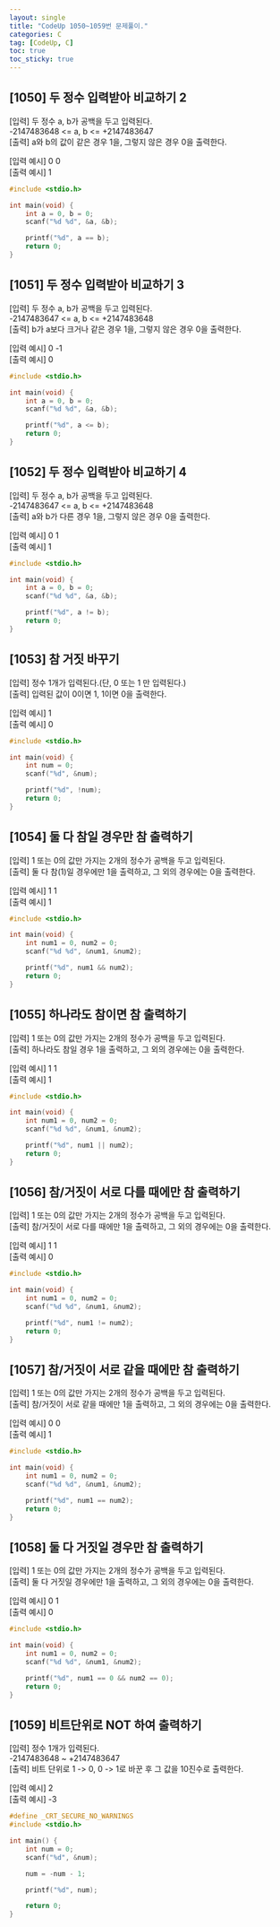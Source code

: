 ```yaml
---
layout: single
title: "CodeUp 1050~1059번 문제풀이."
categories: C
tag: [CodeUp, C]
toc: true
toc_sticky: true
---
```


## [1050] 두 정수 입력받아 비교하기 2  
[입력] 두 정수 a, b가 공백을 두고 입력된다.  
-2147483648 <= a, b <= +2147483647  
[출력] a와 b의 값이 같은 경우 1을, 그렇지 않은 경우 0을 출력한다.


[입력 예시] 0 0  
[출력 예시] 1  
```c
#include <stdio.h>

int main(void) {
	int a = 0, b = 0;
	scanf("%d %d", &a, &b);

	printf("%d", a == b);
	return 0;
}
```  


## [1051] 두 정수 입력받아 비교하기 3  
[입력] 두 정수 a, b가 공백을 두고 입력된다.  
-2147483647 <= a, b <= +2147483648  
[출력] b가 a보다 크거나 같은 경우 1을, 그렇지 않은 경우 0을 출력한다.


[입력 예시] 0 -1  
[출력 예시] 0  
```c
#include <stdio.h>

int main(void) {
	int a = 0, b = 0;
	scanf("%d %d", &a, &b);

	printf("%d", a <= b);
	return 0;
}
```  


## [1052] 두 정수 입력받아 비교하기 4  
[입력] 두 정수 a, b가 공백을 두고 입력된다.  
-2147483647 <= a, b <= +2147483648  
[출력] a와 b가 다른 경우 1을, 그렇지 않은 경우 0을 출력한다.


[입력 예시] 0 1  
[출력 예시] 1  
```c
#include <stdio.h>

int main(void) {
	int a = 0, b = 0;
	scanf("%d %d", &a, &b);

	printf("%d", a != b);
	return 0;
}
```  


## [1053] 참 거짓 바꾸기  
[입력] 정수 1개가 입력된다.(단, 0 또는 1 만 입력된다.)  
[출력] 입력된 값이 0이면 1, 1이면 0을 출력한다.


[입력 예시] 1  
[출력 예시] 0  
```c
#include <stdio.h>

int main(void) {
	int num = 0;
	scanf("%d", &num);

	printf("%d", !num);
	return 0;
}
```  


## [1054] 둘 다 참일 경우만 참 출력하기  
[입력] 1 또는 0의 값만 가지는 2개의 정수가 공백을 두고 입력된다.  
[출력] 둘 다 참(1)일 경우에만 1을 출력하고, 그 외의 경우에는 0을 출력한다.


[입력 예시] 1 1  
[출력 예시] 1  
```c
#include <stdio.h>

int main(void) {
	int num1 = 0, num2 = 0;
	scanf("%d %d", &num1, &num2);

	printf("%d", num1 && num2);
	return 0;
}
```  


## [1055] 하나라도 참이면 참 출력하기  
[입력] 1 또는 0의 값만 가지는 2개의 정수가 공백을 두고 입력된다.  
[출력] 하나라도 참일 경우 1을 출력하고, 그 외의 경우에는 0을 출력한다.


[입력 예시] 1 1  
[출력 예시] 1  
```c
#include <stdio.h>

int main(void) {
	int num1 = 0, num2 = 0;
	scanf("%d %d", &num1, &num2);

	printf("%d", num1 || num2);
	return 0;
}
```  


## [1056] 참/거짓이 서로 다를 때에만 참 출력하기  
[입력] 1 또는 0의 값만 가지는 2개의 정수가 공백을 두고 입력된다.  
[출력] 참/거짓이 서로 다를 때에만 1을 출력하고, 그 외의 경우에는 0을 출력한다.


[입력 예시] 1 1  
[출력 예시] 0  
```c
#include <stdio.h>

int main(void) {
	int num1 = 0, num2 = 0;
	scanf("%d %d", &num1, &num2);

	printf("%d", num1 != num2);
	return 0;
}
```  


## [1057] 참/거짓이 서로 같을 때에만 참 출력하기  
[입력] 1 또는 0의 값만 가지는 2개의 정수가 공백을 두고 입력된다.  
[출력] 참/거짓이 서로 같을 때에만 1을 출력하고, 그 외의 경우에는 0을 출력한다.


[입력 예시] 0 0  
[출력 예시] 1  
```c
#include <stdio.h>

int main(void) {
	int num1 = 0, num2 = 0;
	scanf("%d %d", &num1, &num2);

	printf("%d", num1 == num2);
	return 0;
}
```  


## [1058] 둘 다 거짓일 경우만 참 출력하기  
[입력] 1 또는 0의 값만 가지는 2개의 정수가 공백을 두고 입력된다.  
[출력] 둘 다 거짓일 경우에만 1을 출력하고, 그 외의 경우에는 0을 출력한다.


[입력 예시] 0 1  
[출력 예시] 0  
```c
#include <stdio.h>

int main(void) {
	int num1 = 0, num2 = 0;
	scanf("%d %d", &num1, &num2);

	printf("%d", num1 == 0 && num2 == 0);
	return 0;
}
```  


## [1059] 비트단위로 NOT 하여 출력하기  
[입력] 정수 1개가 입력된다.  
-2147483648 ~ +2147483647  
[출력] 비트 단위로 1 -> 0, 0 -> 1로 바꾼 후 그 값을 10진수로 출력한다.


[입력 예시] 2  
[출력 예시] -3  
```c
#define _CRT_SECURE_NO_WARNINGS
#include <stdio.h>

int main() {
	int num = 0;
	scanf("%d", &num);

	num = -num - 1;

	printf("%d", num);

	return 0;
}
```   